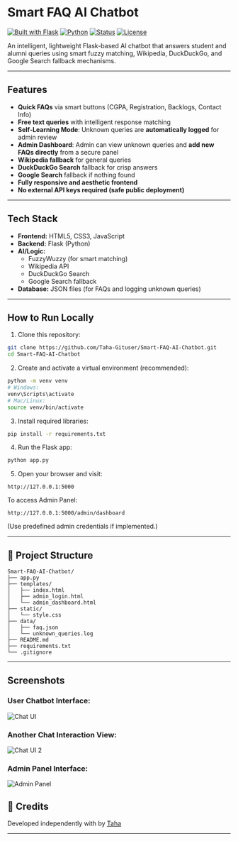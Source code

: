 #  Smart FAQ AI Chatbot

[![Built with Flask](https://img.shields.io/badge/Built%20with-Flask-blue)](https://flask.palletsprojects.com/)
[![Python](https://img.shields.io/badge/Python-3.10-green)](https://www.python.org/)
[![Status](https://img.shields.io/badge/Status-Completed-brightgreen)]()
[![License](https://img.shields.io/badge/License-MIT-lightgrey)]()

An intelligent, lightweight Flask-based AI chatbot that answers student and alumni queries using smart fuzzy matching, Wikipedia, DuckDuckGo, and Google Search fallback mechanisms.


---

##  Features
-  **Quick FAQs** via smart buttons (CGPA, Registration, Backlogs, Contact Info)
-  **Free text queries** with intelligent response matching
-  **Self-Learning Mode**: Unknown queries are **automatically logged** for admin review
-  **Admin Dashboard**: Admin can view unknown queries and **add new FAQs directly** from a secure panel
-  **Wikipedia fallback** for general queries
-  **DuckDuckGo Search** fallback for crisp answers
-  **Google Search** fallback if nothing found
-  **Fully responsive and aesthetic frontend**
-  **No external API keys required (safe public deployment)**

---

##  Tech Stack
- **Frontend:** HTML5, CSS3, JavaScript
- **Backend:** Flask (Python)
- **AI/Logic:** 
  - FuzzyWuzzy (for smart matching)
  - Wikipedia API
  - DuckDuckGo Search
  - Google Search fallback
- **Database:** JSON files (for FAQs and logging unknown queries)

---

##  How to Run Locally
1. Clone this repository:

```bash
git clone https://github.com/Taha-Gituser/Smart-FAQ-AI-Chatbot.git
cd Smart-FAQ-AI-Chatbot
```

2. Create and activate a virtual environment (recommended):

```bash
python -m venv venv
# Windows:
venv\Scripts\activate
# Mac/Linux:
source venv/bin/activate
```

3. Install required libraries:

```bash
pip install -r requirements.txt
```

4. Run the Flask app:

```bash
python app.py
```

5. Open your browser and visit:

```
http://127.0.0.1:5000
```

To access Admin Panel:

```
http://127.0.0.1:5000/admin/dashboard
```

(Use predefined admin credentials if implemented.)

---

## 📁 Project Structure
```
Smart-FAQ-AI-Chatbot/
├── app.py
├── templates/
│   ├── index.html
│   ├── admin_login.html
│   └── admin_dashboard.html
├── static/
│   └── style.css
├── data/
│   ├── faq.json
│   └── unknown_queries.log
├── README.md
├── requirements.txt
└── .gitignore
```

---
##  Screenshots

### User Chatbot Interface:
![Chat UI](static/screenshots/chat_ui.png)

### Another Chat Interaction View:
![Chat UI 2](static/screenshots/chat_ui_2.png)

### Admin Panel Interface:
![Admin Panel](static/screenshots/admin_panel.png)


## 🙌 Credits
Developed independently with by [Taha](https://github.com/Taha-Gituser)

---
